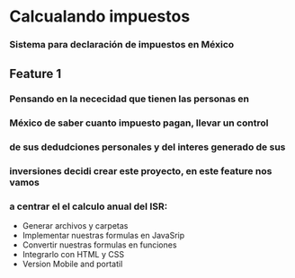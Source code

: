 # Calcualando impuestos
### Sistema para declaración de impuestos en México

## Feature 1
### Pensando en la nececidad que tienen las personas en
### México de saber cuanto impuesto pagan, llevar un control 
### de sus dedudciones personales y del interes generado de sus 
### inversiones decidi crear este proyecto, en este feature nos vamos
### a centrar el el calculo anual del ISR:

- Generar archivos y carpetas
- Implementar nuestras formulas en JavaSrip 
- Convertir nuestras formulas en funciones
- Integrarlo con HTML y CSS
- Version Mobile and portatil


